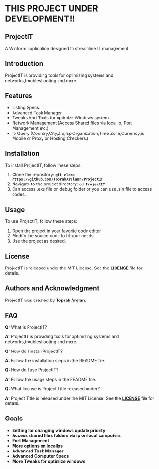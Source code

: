 # **THIS PROJECT UNDER DEVELOPMENT!!**

## **ProjectIT**

A Winform application designed to streamline IT management.

## **Introduction**

ProjectIT is providing tools for optimizing systems and networks,troubleshooting and more. 

## **Features**

- Listing Specs.
- Advanced Task Manager.
- Tweaks And Tools for optimize Windows system.
- Network Management (Access Shared files via local ip, Port Management etc.)
- Ip Query (Country,City,Zip,Isp,Organization,Time Zone,Currency,is Mobile or Proxy or Hosting Checkers.)

## **Installation**

To install ProjectIT, follow these steps:

1. Clone the repository: **`git clone https://github.com/ToprakArslann/ProjectIT`**
2. Navigate to the project directory: **`cd ProjectIT`**
3. Can access .exe file on debug folder or you can use .sln file to access codes.
## **Usage**

To use ProjectIT, follow these steps:

1. Open the project in your favorite code editor.
2. Modify the source code to fit your needs.
5. Use the project as desired.

## **License**

ProjectIT is released under the MIT License. See the **[LICENSE](https://github.com/ToprakArslann/ProjectIT/blob/master/LICENSE)** file for details.

## **Authors and Acknowledgment**

ProjectIT was created by **[Toprak Arslan](https://github.com/ToprakArslann)**.

## **FAQ**

**Q:** What is ProjectIT?

**A:** ProjectIT is providing tools for optimizing systems and networks,troubleshooting and more. 

**Q:** How do I install ProjectIT?

**A:** Follow the installation steps in the README file.

**Q:** How do I use ProjectIT?

**A:** Follow the usage steps in the README file.

**Q:** What license is Project Title released under?

**A:** Project Title is released under the MIT License. See the **[LICENSE](https://github.com/ToprakArslann/ProjectIT/blob/master/LICENSE)** file for details.

## **Goals**

- **Setting for changing windows update priority** 
- **Access shared files folders via ip on local computers**
- **Port Management**
- **More options on localIps**
- **Advanced Task Manager**
- **Advanced Computer Specs**
- **More Tweaks for optimize windows** 

